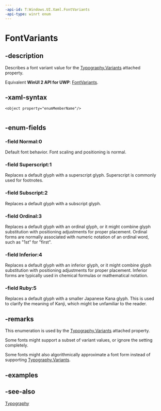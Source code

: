 ```yaml
---
-api-id: T:Windows.UI.Xaml.FontVariants
-api-type: winrt enum
---
```


<!-- Enumeration syntax
public enum Windows.UI.Xaml.FontVariants : int
-->

# FontVariants

## -description

Describes a font variant value for the [Typography.Variants](/uwp/api/windows.ui.xaml.documents.typography.variants) attached property.

Equivalent **WinUI 2 API for UWP**: [FontVariants](/windows/winui/api/microsoft.ui.xaml.fontvariants).

## -xaml-syntax
```xaml
<object property="enumMemberName"/>
 
```

## -enum-fields

### -field Normal:0

Default font behavior. Font scaling and positioning is normal.

### -field Superscript:1

Replaces a default glyph with a superscript glyph. Superscript is commonly used for footnotes.

### -field Subscript:2

Replaces a default glyph with a subscript glyph.

### -field Ordinal:3

Replaces a default glyph with an ordinal glyph, or it might combine glyph substitution with positioning adjustments for proper placement. Ordinal forms are normally associated with numeric notation of an ordinal word, such as "1st" for "first".

### -field Inferior:4

Replaces a default glyph with an inferior glyph, or it might combine glyph substitution with positioning adjustments for proper placement. Inferior forms are typically used in chemical formulas or mathematical notation.

### -field Ruby:5

Replaces a default glyph with a smaller Japanese Kana glyph. This is used to clarify the meaning of Kanji, which might be unfamiliar to the reader.

## -remarks

This enumeration is used by the [Typography.Variants](/uwp/api/windows.ui.xaml.documents.typography.variants) attached property.

Some fonts might support a subset of variant values, or ignore the setting completely.

Some fonts might also algorithmically approximate a font form instead of supporting [Typography.Variants](/uwp/api/windows.ui.xaml.documents.typography.variants). 

## -examples

## -see-also

[Typography](../windows.ui.xaml.documents/typography.md)
